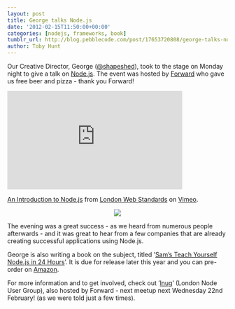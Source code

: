 ```yaml
---
layout: post
title: George talks Node.js
date: '2012-02-15T11:50:00+00:00'
categories: [nodejs, frameworks, book]
tumblr_url: http://blog.pebblecode.com/post/17653720808/george-talks-node-js
author: Toby Hunt
---
```

<p>Our Creative Director, George (<a href="http://twitter.com/shapeshed">@shapeshed</a>), took to the stage on Monday night to give a talk on <a href="http://nodejs.org/">Node.js</a>. The event was hosted by <a href="http://www.forwardtechnology.co.uk/">Forward</a> who gave us free beer and pizza - thank you Forward! </p>

<iframe src="http://player.vimeo.com/video/38580971?title=0&amp;byline=0&amp;portrait=0" width="400" height="225" frameborder="0" webkitallowfullscreen mozallowfullscreen allowfullscreen></iframe>

<p><a href="http://vimeo.com/38580971">An Introduction to Node.js</a> from <a href="http://vimeo.com/webstandards">London Web Standards</a> on <a href="http://vimeo.com">Vimeo</a>.</p>

<center>

<p>
<img src="http://media.tumblr.com/tumblr_lzfn1neYIM1qa7q62.jpg"/></p>

</center>

<p>The evening was a great success - as we heard from numerous people afterwards - and it was great to hear from a few companies that are already creating successful applications using Node.js. </p>

<p>George is also writing a book on the subject, titled &rsquo;<a href="http://nodejsbook.io/the-author/">Sam&rsquo;s Teach Yourself Node.js in 24 Hours</a>&rsquo;. It is due for release later this year and you can pre-order on <a href="http://www.amazon.co.uk/Sams-Teach-Yourself-Node-js-Hours/dp/0672335956/ref=sr_1_1?ie=UTF8&amp;qid=1329305805&amp;sr=8-1">Amazon</a>.</p>

<p>For more information and to get involved, check out &rsquo;<a href="http://lnug.org/">lnug</a>&rsquo; (London Node User Group), also hosted by Forward - next meetup next Wednesday 22nd February! (as we were told just a few times). </p>

<script src="http://speakerdeck.com/embed/4f393e29fe6466001f01cd26.js"></script>
